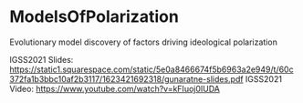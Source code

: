 # ModelsOfPolarization
Evolutionary model discovery of factors driving ideological polarization


IGSS2021 Slides: https://static1.squarespace.com/static/5e0a8466674f5b6963a2e949/t/60c372fa1b3bbc10af2b3117/1623421692318/gunaratne-slides.pdf
IGSS2021 Video: https://www.youtube.com/watch?v=kFIuoj0IUDA
